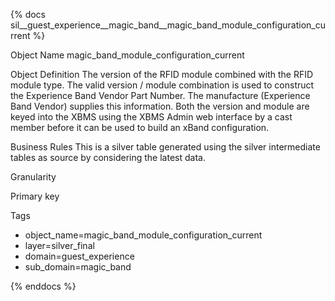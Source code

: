 {% docs sil__guest_experience__magic_band__magic_band_module_configuration_current %}

Object Name
magic_band_module_configuration_current

Object Definition
The version of the RFID module combined with the RFID module type. The valid version / module combination is used to construct the Experience Band Vendor Part Number. The manufacture (Experience Band Vendor) supplies this information. Both the version and module are keyed into the XBMS using the XBMS Admin web interface by a cast member before it can be used to build an xBand configuration.

Business Rules
This is a silver table generated using the silver intermediate tables as source by considering the latest data.

Granularity

Primary key

Tags
- object_name=magic_band_module_configuration_current
- layer=silver_final
- domain=guest_experience
- sub_domain=magic_band

{% enddocs %}